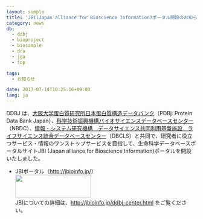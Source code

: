 ```yaml
---
layout: simple
title: 'JBI(Japan alliance for Bioscience Information)ポータル開設のお知らせ'
category: news
db:
  - ddbj
  - bioproject
  - biosample
  - dra
  - jga
  - top

tags:
  - お知らせ

date: 2017-07-14T10:25:16+09:00
lang: ja
---
```


DDBJ は、<a href="https://pdbj.org/">大阪大学蛋白質研究所日本蛋白質構造データバンク</a>（PDBj: Protein Data Bank Japan）、<a href="https://biosciencedbc.jp/">科学技術振興機構バイオサイエンスデータベースセンター</a>（NBDC）、<a href="http://dbcls.rois.ac.jp/">情報・システム研究機構　データサイエンス共同利用基盤施設　ライフサイエンス統合データベースセンター</a>（DBCLS）と共同で、研究者に役立つサービス・情報のワンストップサービスを目指して、生命科学データベースポータルサイトJBI (Japan alliance for Bioscience Information)ポータルを開設いたしました。<br>

<ul class="d_triangle">
    <li>JBIポータル（<a href="http://jbioinfo.jp/">http://jbioinfo.jp/</a>）<br><img src="{{ site.baseurl }}/assets/images/news/jbi_logo-e1499915245761.png" alt="" width="200" height="60" class="alignnone size-full wp-image-49370"><br>JBIについての詳細は、<a href="http://jbioinfo.jp/ddbj-center.html">http://jbioinfo.jp/ddbj-center.html</a> をご覧ください。</li>
</ul>
